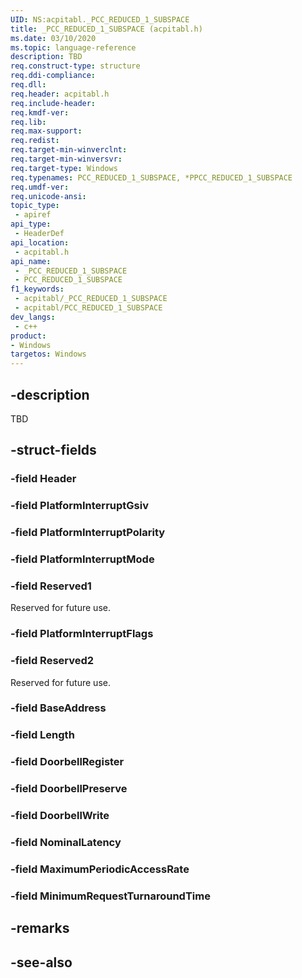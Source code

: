```yaml
---
UID: NS:acpitabl._PCC_REDUCED_1_SUBSPACE
title: _PCC_REDUCED_1_SUBSPACE (acpitabl.h)
ms.date: 03/10/2020
ms.topic: language-reference
description: TBD
req.construct-type: structure
req.ddi-compliance: 
req.dll: 
req.header: acpitabl.h
req.include-header: 
req.kmdf-ver: 
req.lib: 
req.max-support: 
req.redist: 
req.target-min-winverclnt: 
req.target-min-winversvr: 
req.target-type: Windows
req.typenames: PCC_REDUCED_1_SUBSPACE, *PPCC_REDUCED_1_SUBSPACE
req.umdf-ver: 
req.unicode-ansi: 
topic_type:
 - apiref
api_type:
 - HeaderDef
api_location:
 - acpitabl.h
api_name:
 - _PCC_REDUCED_1_SUBSPACE
 - PCC_REDUCED_1_SUBSPACE
f1_keywords:
 - acpitabl/_PCC_REDUCED_1_SUBSPACE
 - acpitabl/PCC_REDUCED_1_SUBSPACE
dev_langs:
 - c++
product:
- Windows
targetos: Windows
---
```


## -description

TBD

## -struct-fields

### -field Header

### -field PlatformInterruptGsiv

### -field PlatformInterruptPolarity

### -field PlatformInterruptMode

### -field Reserved1

Reserved for future use.

### -field PlatformInterruptFlags

### -field Reserved2

Reserved for future use.

### -field BaseAddress

### -field Length

### -field DoorbellRegister

### -field DoorbellPreserve

### -field DoorbellWrite

### -field NominalLatency

### -field MaximumPeriodicAccessRate

### -field MinimumRequestTurnaroundTime

## -remarks

## -see-also
